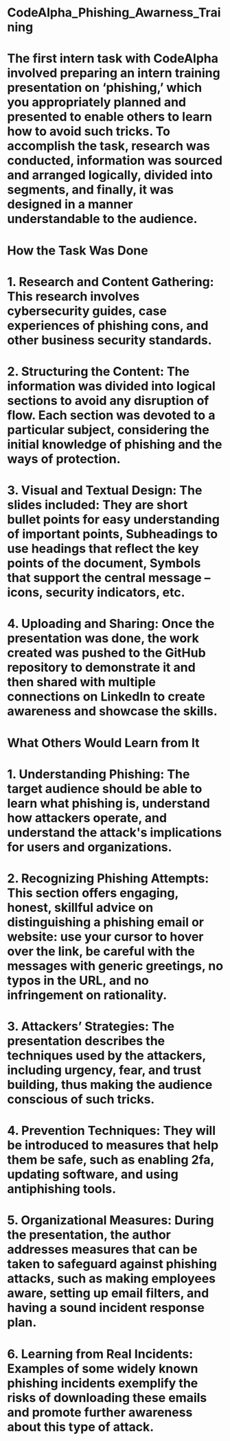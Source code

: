 # CodeAlpha_Phishing_Awarness_Training

# The first intern task with CodeAlpha involved preparing an intern training presentation on ‘phishing,’ which you appropriately planned and presented to enable others to learn how to avoid such tricks. To accomplish the task, research was conducted, information was sourced and arranged logically, divided into segments, and finally, it was designed in a manner understandable to the audience.

# How the Task Was Done
# 1. Research and Content Gathering: This research involves cybersecurity guides, case experiences of phishing cons, and other business security standards.
# 2. Structuring the Content: The information was divided into logical sections to avoid any disruption of flow. Each section was devoted to a particular subject, considering the initial knowledge of phishing and the ways of protection.
# 3. Visual and Textual Design: The slides included: They are short bullet points for easy understanding of important points, Subheadings to use headings that reflect the key points of the document, Symbols that support the central message – icons, security indicators, etc.
# 4. Uploading and Sharing: Once the presentation was done, the work created was pushed to the GitHub repository to demonstrate it and then shared with multiple connections on LinkedIn to create awareness and showcase the skills.

# What Others Would Learn from It
# 1. Understanding Phishing: The target audience should be able to learn what phishing is, understand how attackers operate, and understand the attack's implications for users and organizations.
# 2. Recognizing Phishing Attempts: This section offers engaging, honest, skillful advice on distinguishing a phishing email or website: use your cursor to hover over the link, be careful with the messages with generic greetings, no typos in the URL, and no infringement on rationality.
# 3. Attackers’ Strategies: The presentation describes the techniques used by the attackers, including urgency, fear, and trust building, thus making the audience conscious of such tricks.
# 4. Prevention Techniques: They will be introduced to measures that help them be safe, such as enabling 2fa, updating software, and using antiphishing tools.
# 5. Organizational Measures: During the presentation, the author addresses measures that can be taken to safeguard against phishing attacks, such as making employees aware, setting up email filters, and having a sound incident response plan.
# 6. Learning from Real Incidents: Examples of some widely known phishing incidents exemplify the risks of downloading these emails and promote further awareness about this type of attack.
